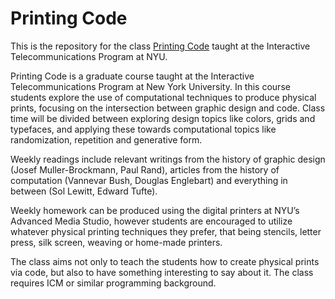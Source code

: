 Printing Code
=============

This is the repository for the class [Printing Code](http://www.runemadsen.com/printing-code-2012) taught at the Interactive Telecommunications Program at NYU.

Printing Code is a graduate course taught at the Interactive Telecommunications Program at New York University. In this course students explore the use of computational techniques to produce physical prints, focusing on the intersection between graphic design and code. Class time will be divided between exploring design topics like colors, grids and typefaces, and applying these towards computational topics like randomization, repetition and generative form.

Weekly readings include relevant writings from the history of graphic design (Josef Muller-Brockmann, Paul Rand), articles from the history of computation (Vannevar Bush, Douglas Englebart) and everything in between (Sol Lewitt, Edward Tufte).

Weekly homework can be produced using the digital printers at NYU’s Advanced Media Studio, however students are encouraged to utilize whatever physical printing techniques they prefer, that being stencils, letter press, silk screen, weaving or home-made printers.

The class aims not only to teach the students how to create physical prints via code, but also to have something interesting to say about it. The class requires ICM or similar programming background.
